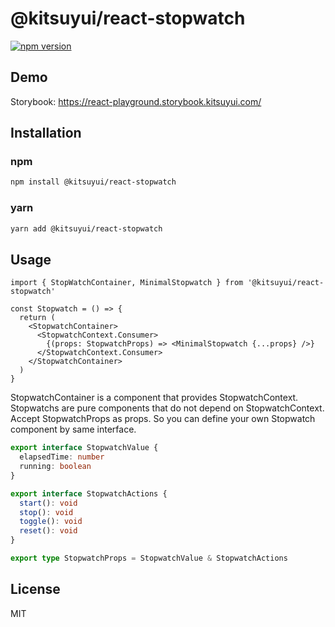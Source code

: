 # @kitsuyui/react-stopwatch

[![npm version](https://badge.fury.io/js/@kitsuyui%2Freact-stopwatch.svg)](https://badge.fury.io/js/@kitsuyui%2Freact-stopwatch)

## Demo

Storybook: https://react-playground.storybook.kitsuyui.com/

## Installation

### npm

```sh
npm install @kitsuyui/react-stopwatch
```

### yarn

```sh
yarn add @kitsuyui/react-stopwatch
```

## Usage

```tsx
import { StopWatchContainer, MinimalStopwatch } from '@kitsuyui/react-stopwatch'

const Stopwatch = () => {
  return (
    <StopwatchContainer>
      <StopwatchContext.Consumer>
        {(props: StopwatchProps) => <MinimalStopwatch {...props} />}
      </StopwatchContext.Consumer>
    </StopwatchContainer>
  )
}
```

StopwatchContainer is a component that provides StopwatchContext.
Stopwatchs are pure components that do not depend on StopwatchContext. Accept StopwatchProps as props.
So you can define your own Stopwatch component by same interface.

```typescript
export interface StopwatchValue {
  elapsedTime: number
  running: boolean
}

export interface StopwatchActions {
  start(): void
  stop(): void
  toggle(): void
  reset(): void
}

export type StopwatchProps = StopwatchValue & StopwatchActions
```

## License

MIT
